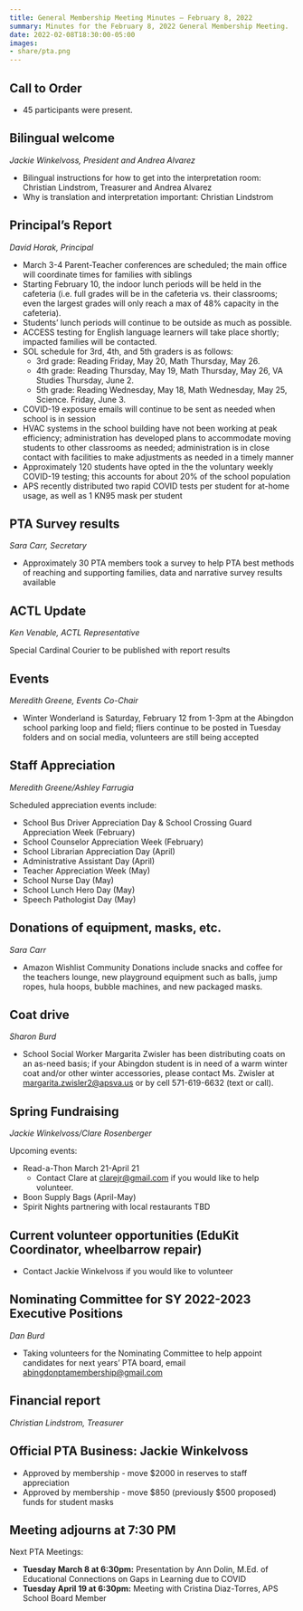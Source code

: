 ```yaml
---
title: General Membership Meeting Minutes – February 8, 2022
summary: Minutes for the February 8, 2022 General Membership Meeting.
date: 2022-02-08T18:30:00-05:00
images:
- share/pta.png
---
```


## Call to Order
- 45 participants were present.

## Bilingual welcome
*Jackie Winkelvoss, President and Andrea Alvarez*

- Bilingual instructions for how to get into the interpretation room: Christian Lindstrom, Treasurer and Andrea Alvarez
- Why is translation and interpretation important: Christian Lindstrom

## Principal’s Report
*David Horak, Principal*

- March 3-4 Parent-Teacher conferences are scheduled; the main office will coordinate times for families with siblings
- Starting February 10, the indoor lunch periods will be held in the cafeteria (i.e. full grades will be in the cafeteria vs. their classrooms; even the largest grades will only reach a max of 48% capacity in the cafeteria).
- Students’ lunch periods will continue to be outside as much as possible.
- ACCESS testing for English language learners will take place shortly; impacted families will be contacted.
- SOL schedule for 3rd, 4th, and 5th graders is as follows:
  - 3rd grade: Reading Friday, May 20, Math Thursday, May 26.
  - 4th grade: Reading Thursday, May 19, Math Thursday, May 26, VA Studies Thursday, June 2.
  - 5th grade: Reading Wednesday, May 18, Math Wednesday, May 25, Science. Friday, June 3.
- COVID-19 exposure emails will continue to be sent as needed when school is in session
- HVAC systems in the school building have not been working at peak efficiency; administration has developed plans to accommodate moving students to other classrooms as needed; administration is in close contact with facilities to make adjustments as needed in a timely manner
- Approximately 120 students have opted in the the voluntary weekly COVID-19 testing; this accounts for about 20% of the school population
- APS recently distributed two rapid COVID tests per student for at-home usage, as well as 1 KN95 mask per student

## PTA Survey results
*Sara Carr, Secretary*

- Approximately 30 PTA members took a survey to help PTA best methods of reaching and supporting families, data and narrative survey results available

## ACTL Update
*Ken Venable, ACTL Representative*

Special Cardinal Courier to be published with report results

## Events
*Meredith Greene, Events Co-Chair*

- Winter Wonderland is Saturday, February 12 from 1-3pm at the Abingdon school parking loop and field; fliers continue to be posted in Tuesday folders and on social media, volunteers are still being accepted

## Staff Appreciation
*Meredith Greene/Ashley Farrugia*

Scheduled appreciation events include:

- School Bus Driver Appreciation Day & School Crossing Guard Appreciation Week (February) 
- School Counselor Appreciation Week (February)
- School Librarian Appreciation Day (April)
- Administrative Assistant Day (April)
- Teacher Appreciation Week (May)
- School Nurse Day (May)
- School Lunch Hero Day (May)
- Speech Pathologist Day (May)

## Donations of equipment, masks, etc.
*Sara Carr*

- Amazon Wishlist Community Donations include snacks and coffee for the teachers lounge, new playground equipment such as balls, jump ropes, hula hoops, bubble machines, and new packaged masks.

## Coat drive
*Sharon Burd*

- School Social Worker Margarita Zwisler has been distributing coats on an as-need basis; if your Abingdon student is in need of a warm winter coat and/or other winter accessories, please contact Ms. Zwisler at margarita.zwisler2@apsva.us or by cell 571-619-6632 (text or call).

## Spring Fundraising
*Jackie Winkelvoss/Clare Rosenberger*

Upcoming events:
- Read-a-Thon March 21-April 21
  - Contact Clare at [clarejr@gmail.com](mailto:clarejr@gmail.com) if you would like to help volunteer.
- Boon Supply Bags (April-May)
- Spirit Nights partnering with local restaurants TBD

## Current volunteer opportunities (EduKit Coordinator, wheelbarrow repair)

- Contact Jackie Winkelvoss if you would like to volunteer

## Nominating Committee for SY 2022-2023 Executive Positions
*Dan Burd*

- Taking volunteers for the Nominating Committee to help appoint candidates for next years’ PTA board, email abingdonptamembership@gmail.com

## Financial report
*Christian Lindstrom, Treasurer*

## Official PTA Business: Jackie Winkelvoss

- Approved by membership - move $2000 in reserves to staff appreciation
- Approved by membership - move $850 (previously $500 proposed) funds for student masks

## Meeting adjourns at 7:30 PM

Next PTA Meetings:

- **Tuesday March 8 at 6:30pm:** Presentation by Ann Dolin, M.Ed. of Educational Connections on Gaps in Learning due to COVID
- **Tuesday April 19 at 6:30pm:** Meeting with Cristina Diaz-Torres, APS School Board Member 
